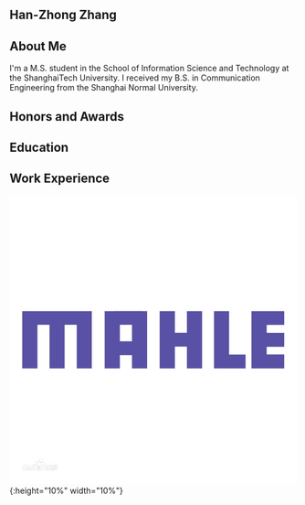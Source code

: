 ## Han-Zhong Zhang


## About Me
I'm a M.S. student in the School of Information Science and Technology at the ShanghaiTech University. I received my B.S. in Communication Engineering from the Shanghai Normal University.


## Honors and Awards


## Education

## Work Experience
 ![text](https://github.com/hanchungchang/hanchungchang.github.io/blob/gh-pages/mahle.jpg?raw=true){:height="10%" width="10%"}
